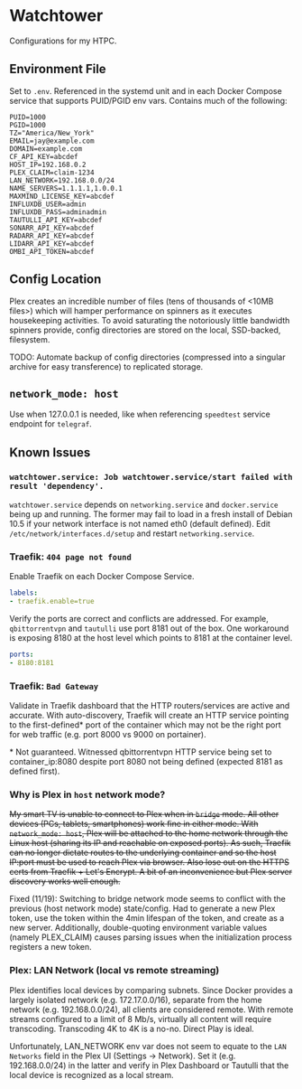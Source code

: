 # Watchtower

Configurations for my HTPC.

## Environment File

Set to `.env`. Referenced in the systemd unit and in each Docker Compose service that supports PUID/PGID env vars. Contains much of the following:

```
PUID=1000
PGID=1000
TZ="America/New_York"
EMAIL=jay@example.com
DOMAIN=example.com
CF_API_KEY=abcdef
HOST_IP=192.168.0.2
PLEX_CLAIM=claim-1234
LAN_NETWORK=192.168.0.0/24
NAME_SERVERS=1.1.1.1,1.0.0.1
MAXMIND_LICENSE_KEY=abcdef
INFLUXDB_USER=admin
INFLUXDB_PASS=adminadmin
TAUTULLI_API_KEY=abcdef
SONARR_API_KEY=abcdef
RADARR_API_KEY=abcdef
LIDARR_API_KEY=abcdef
OMBI_API_TOKEN=abcdef
```

## Config Location
Plex creates an incredible number of files (tens of thousands of <10MB files>) which will hamper performance on spinners as it executes housekeeping activities. To avoid saturating the notoriously little bandwidth spinners provide, config directories are stored on the local, SSD-backed, filesystem.

TODO: Automate backup of config directories (compressed into a singular archive for easy transference) to replicated storage.

## `network_mode: host`
Use when 127.0.0.1 is needed, like when referencing `speedtest` service endpoint for `telegraf`.

## Known Issues

### `watchtower.service: Job watchtower.service/start failed with result 'dependency'.`
`watchtower.service` depends on `networking.service` and `docker.service` being up and running. The former may fail to load in a fresh install of Debian 10.5 if your network interface is not named eth0 (default defined). Edit `/etc/network/interfaces.d/setup` and restart `networking.service`.

### Traefik: `404 page not found`
Enable Traefik on each Docker Compose Service.

```yaml
labels:
- traefik.enable=true
```

Verify the ports are correct and conflicts are addressed. For example, `qbittorrentvpn` and `tautulli` use port 8181 out of the box. One workaround is exposing 8180 at the host level which points to 8181 at the container level.

```yaml
ports:
- 8180:8181
```

### Traefik: `Bad Gateway`
Validate in Traefik dashboard that the HTTP routers/services are active and accurate. With auto-discovery, Traefik will create an HTTP service pointing to the first-defined\* port of the container which may not be the right port for web traffic (e.g. port 8000 vs 9000 on portainer).

\* Not guaranteed. Witnessed qbittorrentvpn HTTP service being set to container\_ip:8080 despite port 8080 not being defined (expected 8181 as defined first).

### Why is Plex in `host` network mode?
~~My smart TV is unable to connect to Plex when in `bridge` mode. All other devices (PCs, tablets, smartphones) work fine in either mode. With `network_mode: host`, Plex will be attached to the home network through the Linux host (sharing its IP and reachable on exposed ports). As such, Traefik can no longer dictate routes to the underlying container and so the host IP:port must be used to reach Plex via browser. Also lose out on the HTTPS certs from Traefik + Let's Encrypt. A bit of an inconvenience but Plex server discovery works well enough.~~

Fixed (11/19): Switching to bridge network mode seems to conflict with the previous (host network mode) state/config. Had to generate a new Plex token, use the token within the 4min lifespan of the token, and create as a new server. Additionally, double-quoting environment variable values (namely PLEX\_CLAIM) causes parsing issues when the initialization process registers a new token.

### Plex: LAN Network (local vs remote streaming)
Plex identifies local devices by comparing subnets. Since Docker provides a largely isolated network (e.g. 172.17.0.0/16), separate from the home network (e.g. 192.168.0.0/24), all clients are considered remote. With remote streams configured to a limit of 8 Mb/s, virtually all content will require transcoding. Transcoding 4K to 4K is a no-no. Direct Play is ideal.

Unfortunately, LAN\_NETWORK env var does not seem to equate to the `LAN Networks` field in the Plex UI (Settings -> Network). Set it (e.g. 192.168.0.0/24) in the latter and verify in Plex Dashboard or Tautulli that the local device is recognized as a local stream.
